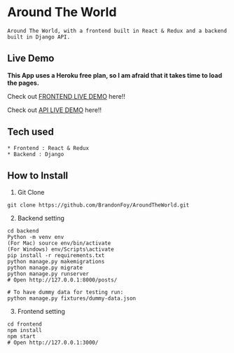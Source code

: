 # Around The World

```
Around The World, with a frontend built in React & Redux and a backend built in Django API.
```

## Live Demo

**This App uses a Heroku free plan, so I am afraid that it takes time to load the pages.**

Check out [FRONTEND LIVE DEMO](https://frontend-aroundtheworld.herokuapp.com/) here!!

Check out [API LIVE DEMO](https://backend-aroundtheworld.herokuapp.com/) here!!

## Tech used

```
* Frontend : React & Redux
* Backend : Django
```

## How to Install

1. Git Clone

```
git clone https://github.com/BrandonFoy/AroundTheWorld.git
```

2. Backend setting

```
cd backend
Python -m venv env
(For Mac) source env/bin/activate
(For Windows) env/Scripts\activate
pip install -r requirements.txt
python manage.py makemigrations
python manage.py migrate
python manage.py runserver
# Open http://127.0.0.1:8000/posts/

# To have dummy data for testing run:
python manage.py fixtures/dummy-data.json
```

3. Frontend setting

```
cd frontend
npm install
npm start
# Open http://127.0.0.1:3000/
```
